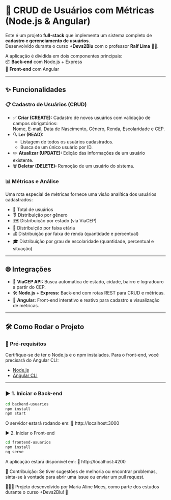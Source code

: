 # 🚀 CRUD de Usuários com Métricas (Node.js & Angular)

Este é um projeto **full-stack** que implementa um sistema completo de **cadastro e gerenciamento de usuários**.  
Desenvolvido durante o curso **+Devs2Blu** com o professor **Ralf Lima** 👨‍🏫.

A aplicação é dividida em dois componentes principais:  
📦 **Back-end** com Node.js + Express  
🎨 **Front-end** com Angular

---

## ✨ Funcionalidades

### 📋 Cadastro de Usuários (CRUD)
* ✅ **Criar (CREATE):** Cadastro de novos usuários com validação de campos obrigatórios:  
  Nome, E-mail, Data de Nascimento, Gênero, Renda, Escolaridade e CEP.
* 🔍 **Ler (READ):**
  * Listagem de todos os usuários cadastrados.
  * Busca de um único usuário por ID.
* ✏️ **Atualizar (UPDATE):** Edição das informações de um usuário existente.
* 🗑️ **Deletar (DELETE):** Remoção de um usuário do sistema.

### 📊 Métricas e Análise
Uma rota especial de métricas fornece uma visão analítica dos usuários cadastrados:
* 👥 Total de usuários
* ⚧️ Distribuição por gênero
* 🗺️ Distribuição por estado (via ViaCEP)
* 🎂 Distribuição por faixa etária
* 💰 Distribuição por faixa de renda (quantidade e percentual)
* 🎓 Distribuição por grau de escolaridade (quantidade, percentual e situação)

---

## 🌐 Integrações

* 🔗 **ViaCEP API:** Busca automática de estado, cidade, bairro e logradouro a partir do CEP.
* 🛠️ **Node.js + Express:** Back-end com rotas REST para CRUD e métricas.
* 🧩 **Angular:** Front-end interativo e reativo para cadastro e visualização de métricas.

---

## 🛠️ Como Rodar o Projeto

### 🔧 Pré-requisitos
Certifique-se de ter o Node.js e o npm instalados. Para o front-end, você precisará do Angular CLI:

* [Node.js](https://nodejs.org/)
* [Angular CLI](https://angular.io/cli)

---

### ▶️ 1. Iniciar o Back-end

```bash
cd backend-usuarios
npm install
npm start
```

O servidor estará rodando em:
📍 http://localhost:3000

▶️ 2. Iniciar o Front-end
```bash
cd frontend-usuarios
npm install
ng serve
```

A aplicação estará disponível em:
📍 http://localhost:4200

🤝 Contribuição: 
Se tiver sugestões de melhoria ou encontrar problemas, sinta-se à vontade para abrir uma issue ou enviar um pull request.

👩🏻‍💻 Projeto desenvolvido por Maria Aline Mees, como parte dos estudos durante o curso +Devs2Blu! 💙



